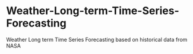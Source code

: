 # Weather-Long-term-Time-Series-Forecasting
Weather Long term Time Series Forecasting based on historical data from NASA
